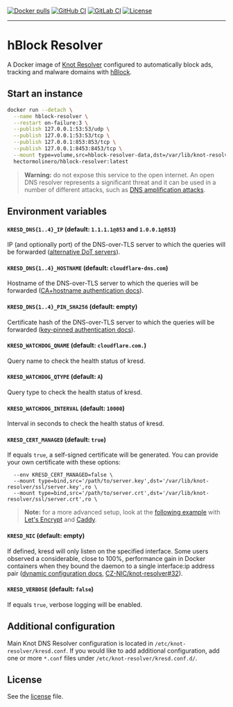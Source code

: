 [![Docker pulls](https://img.shields.io/docker/pulls/hectormolinero/hblock-resolver?label=Docker%20pulls)](https://hub.docker.com/r/hectormolinero/hblock-resolver)
[![GitHub CI](https://img.shields.io/github/workflow/status/hectorm/hblock-resolver/Development%20build?label=GitHub%20CI)](https://github.com/hectorm/hblock-resolver/commits)
[![GitLab CI](https://img.shields.io/gitlab/pipeline/hectorm/hblock-resolver/master?label=GitLab%20CI)](https://gitlab.com/hectorm/hblock-resolver/pipelines)
[![License](https://img.shields.io/github/license/hectorm/hblock-resolver?label=License)](LICENSE.md)

***

# hBlock Resolver

A Docker image of [Knot Resolver](https://www.knot-resolver.cz) configured to automatically block ads, tracking and malware domains with
[hBlock](https://github.com/hectorm/hblock).

## Start an instance

```sh
docker run --detach \
  --name hblock-resolver \
  --restart on-failure:3 \
  --publish 127.0.0.1:53:53/udp \
  --publish 127.0.0.1:53:53/tcp \
  --publish 127.0.0.1:853:853/tcp \
  --publish 127.0.0.1:8453:8453/tcp \
  --mount type=volume,src=hblock-resolver-data,dst=/var/lib/knot-resolver/ \
  hectormolinero/hblock-resolver:latest
```

> **Warning:** do not expose this service to the open internet. An open DNS resolver represents a significant threat and it can be used in a number of
different attacks, such as [DNS amplification attacks](https://www.cloudflare.com/learning/ddos/dns-amplification-ddos-attack/).

## Environment variables

#### `KRESD_DNS{1..4}_IP` (default: `1.1.1.1@853` and `1.0.0.1@853`)
IP (and optionally port) of the DNS-over-TLS server to which the queries will be forwarded
([alternative DoT servers](https://dnsprivacy.org/wiki/display/DP/DNS+Privacy+Public+Resolvers#DNSPrivacyPublicResolvers-DNS-over-TLS(DoT))).

#### `KRESD_DNS{1..4}_HOSTNAME` (default: `cloudflare-dns.com`)
Hostname of the DNS-over-TLS server to which the queries will be forwarded
([CA+hostname authentication docs](https://knot-resolver.readthedocs.io/en/stable/modules.html#ca-hostname-authentication)).

#### `KRESD_DNS{1..4}_PIN_SHA256` (default: empty)
Certificate hash of the DNS-over-TLS server to which the queries will be forwarded
([key-pinned authentication docs](https://knot-resolver.readthedocs.io/en/stable/modules.html#key-pinned-authentication)).

#### `KRESD_WATCHDOG_QNAME` (default: `cloudflare.com.`)
Query name to check the health status of kresd.

#### `KRESD_WATCHDOG_QTYPE` (default: `A`)
Query type to check the health status of kresd.

#### `KRESD_WATCHDOG_INTERVAL` (default: `10000`)
Interval in seconds to check the health status of kresd.

#### `KRESD_CERT_MANAGED` (default: `true`)
If equals `true`, a self-signed certificate will be generated. You can provide your own certificate with these options:
```
  --env KRESD_CERT_MANAGED=false \
  --mount type=bind,src='/path/to/server.key',dst='/var/lib/knot-resolver/ssl/server.key',ro \
  --mount type=bind,src='/path/to/server.crt',dst='/var/lib/knot-resolver/ssl/server.crt',ro \
```
> **Note:** for a more advanced setup, look at the [following example](examples/caddy) with [Let's Encrypt](https://letsencrypt.org) and
[Caddy](https://caddyserver.com/).

#### `KRESD_NIC` (default: empty)
If defined, kresd will only listen on the specified interface. Some users observed a considerable, close to 100%, performance gain in Docker
containers when they bound the daemon to a single interface:ip address pair
([dynamic configuration docs](https://knot-resolver.readthedocs.io/en/latest/daemon.html?highlight=docker#dynamic-configuration),
[CZ-NIC/knot-resolver#32](https://github.com/CZ-NIC/knot-resolver/pull/32)).

#### `KRESD_VERBOSE` (default: `false`)
If equals `true`, verbose logging will be enabled.

## Additional configuration

Main Knot DNS Resolver configuration is located in `/etc/knot-resolver/kresd.conf`. If you would like to add additional configuration, add one or more
`*.conf` files under `/etc/knot-resolver/kresd.conf.d/`.

## License

See the [license](LICENSE.md) file.
